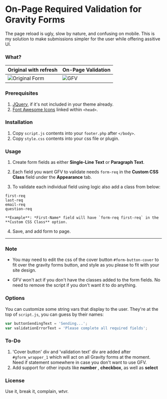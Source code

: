
# On-Page Required Validation for Gravity Forms  
  
    
The page reload is ugly, slow by nature, and confusing on mobile. This is my solution to make submissions simpler for the user while offering assitive UI.
  
  
### What?
  
| Original with refresh | On-Page Validation |
| --- | --- |
|   ![Original Form](https://nicfontaine.com/images/web_form_validation_gif_02.gif)   |     ![GFV](https://nicfontaine.com/images/web_form_validation_gif_01.gif)   |
  
### Prerequisites
1. [JQuery](https://developers.google.com/speed/libraries/#jquery), if it's not included in your theme already.
2. [Font Awesome Icons](http://fontawesome.io/) linked within `<head>`.

### Installation
1. Copy `script.js` contents into your `footer.php` after `</body>`.
2. Copy `style.css` contents into your css file or plugin.

### Usage
1. Create form fields as either **Single-Line Text** or **Paragraph Text**.
  
2. Each field you want GFV to validate needs `form-req` in the **Custom CSS Class** field under the **Appearance** tab.
  
3. To validate each individual field using logic also add a class from below:  
  
  `first-req`  
  `last-req`  
  `email-req`  
  `question-req`  
  
    **Example**: *First-Name* field will have `form-req first-req` in the **Custom CSS Class** option.
  
4. Save, and add form to page.
  
---
  
### Note
- You may need to edit the css of the cover button `#form-button-cover` to fit over the gravity forms button, and style as you please to fit with your site design.
  
- GFV won't act if you don't have the classes added to the form fields. No need to remove the script if you don't want it to do anything.
  
### Options
You can customize some string vars that display to the user. They're at the top of `script.js`, you can guess by their names:
```javascript
var buttonSendingText = 'Sending...';  
var validationErrorText = 'Please complete all required fields';
```

### To-Do
1. 'Cover button' div and 'validation text' div are added after `#gform_wrapper_1` which will act on all Gravity forms at the moment. Need if statement somewhere in case you don't want to use GFV.
2. Add support for other inputs like **number** , **checkbox**, as well as **select**

### License
Use it, break it, complain, wtvr.
